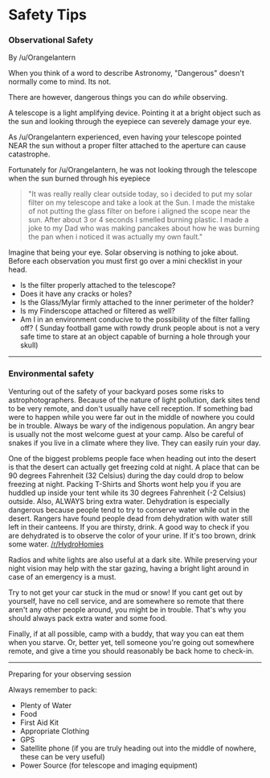 # Safety Tips

### Observational Safety

By /u/Orangelantern

When you think of a word to describe Astronomy, "Dangerous" doesn't normally come to mind. Its not.

There are however, dangerous things you can do _while_ observing.

A telescope is a light amplifying device. Pointing it at a bright object such as the sun and looking through the eyepiece can severely damage your eye.

As /u/Orangelantern experienced, even having your telescope pointed NEAR the sun without a proper filter attached to the aperture can cause catastrophe.

Fortunately for /u/Orangelantern, he was not looking through the telescope when the sun burned through his eyepiece

> "It was really really clear outside today, so i decided to put my solar filter on my telescope and take a look at the Sun. I made the mistake of not putting the glass filter on before i aligned the scope near the sun. After about 3 or 4 seconds I smelled burning plastic. I made a joke to my Dad who was making pancakes about how he was burning the pan when i noticed it was actually my own fault."

Imagine that being your eye. Solar observing is nothing to joke about. Before each observation you must first go over a mini checklist in your head.

* Is the filter properly attached to the telescope?
* Does it have any cracks or holes?
* Is the Glass/Mylar firmly attached to the inner perimeter of the holder?
* Is my Finderscope attached or filtered as well?
* Am I in an environment conducive to the possibility of the filter falling off? ( Sunday football game with rowdy drunk people about is not a very safe time to stare at an object capable of burning a hole through your skull)

***

### Environmental safety

Venturing out of the safety of your backyard poses some risks to astrophotographers. Because of the nature of light pollution, dark sites tend to be very remote, and don't usually have cell reception. If something bad were to happen while you were far out in the middle of nowhere you could be in trouble. Always be wary of the indigenous population. An angry bear is usually not the most welcome guest at your camp. Also be careful of snakes if you live in a climate where they live. They can easily ruin your day.

One of the biggest problems people face when heading out into the desert is that the desert can actually get freezing cold at night. A place that can be 90 degrees Fahrenheit (32 Celsius) during the day could drop to below freezing at night. Packing T-Shirts and Shorts wont help you if you are huddled up inside your tent while its 30 degrees Fahrenheit (-2 Celsius) outside. Also, ALWAYS bring extra water. Dehydration is especially dangerous because people tend to try to conserve water while out in the desert. Rangers have found people dead from dehydration with water still left in their canteens. If you are thirsty, drink. A good way to check if you are dehydrated is to observe the color of your urine. If it's too brown, drink some water. [/r/HydroHomies](https://www.reddit.com/r/HydroHomies)

Radios and white lights are also useful at a dark site. While preserving your night vision may help with the star gazing, having a bright light around in case of an emergency is a must.

Try to not get your car stuck in the mud or snow! If you cant get out by yourself, have no cell service, and are somewhere so remote that there aren't any other people around, you might be in trouble. That's why you should always pack extra water and some food.

Finally, if at all possible, camp with a buddy, that way you can eat them when you starve. Or, better yet, tell someone you're going out somewhere remote, and give a time you should reasonably be back home to check-in.

***

Preparing for your observing session

Always remember to pack:

* Plenty of Water
* Food
* First Aid Kit
* Appropriate Clothing
* GPS
* Satellite phone (if you are truly heading out into the middle of nowhere, these can be very useful)
* Power Source (for telescope and imaging equipment)
